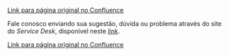 [Link para página original no Confluence](https://openfinancebrasil.atlassian.net/wiki/spaces/OF/pages/17379205)

Fale conosco enviando sua sugestão, dúvida ou problema através do site do *Service Desk*, disponível neste [*link*](https://servicedesk.openfinancebrasil.org.br/).

[Link para página original no Confluence](https://openfinancebrasil.atlassian.net/wiki/spaces/OF/pages/17379205)
